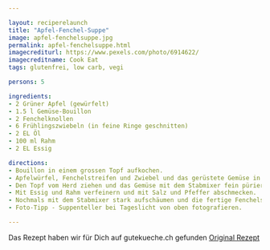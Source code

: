 ```yaml
---

layout: reciperelaunch
title: "Apfel-Fenchel-Suppe"
image: apfel-fenchelsuppe.jpg
permalink: apfel-fenchelsuppe.html
imagecrediturl: https://www.pexels.com/photo/6914622/
imagecreditname: Cook Eat
tags: glutenfrei, low carb, vegi

persons: 5

ingredients:
- 2 Grüner Apfel (gewürfelt)
- 1.5 l Gemüse-Bouillon
- 2 Fenchelknollen
- 6 Frühlingszwiebeln (in feine Ringe geschnitten)
- 2 EL Öl
- 100 ml Rahm
- 2 EL Essig

directions:
- Bouillon in einem grossen Topf aufkochen. 
- Apfelwürfel, Fenchelstreifen und Zwiebel und das gerüstete Gemüse in einer Pfanne mit Öl für ca. 5 Min. leicht andünsten, danach aus der Pfanne in den Bouillon füllen und aufkochen lassen. Abgedeckt für die nächsten ca. 20 Min. köcheln lassen, bis der Fenchel gar ist.
- Den Topf vom Herd ziehen und das Gemüse mit dem Stabmixer fein pürieren.
- Mit Essig und Rahm verfeinern und mit Salz und Pfeffer abschmecken.
- Nochmals mit dem Stabmixer stark aufschäumen und die fertige Fenchelsuppe mit Apfelstreifen anrichten.
- Foto-Tipp - Suppenteller bei Tageslicht von oben fotografieren.

---
```


Das Rezept haben wir für Dich auf gutekueche.ch gefunden [Original Rezept](
https://www.gutekueche.ch/fenchelsuppe-mit-apfel-rezept-16206)
